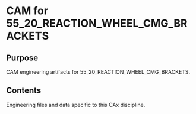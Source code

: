 # CAM for 55_20_REACTION_WHEEL_CMG_BRACKETS

## Purpose
CAM engineering artifacts for 55_20_REACTION_WHEEL_CMG_BRACKETS.

## Contents
Engineering files and data specific to this CAx discipline.
